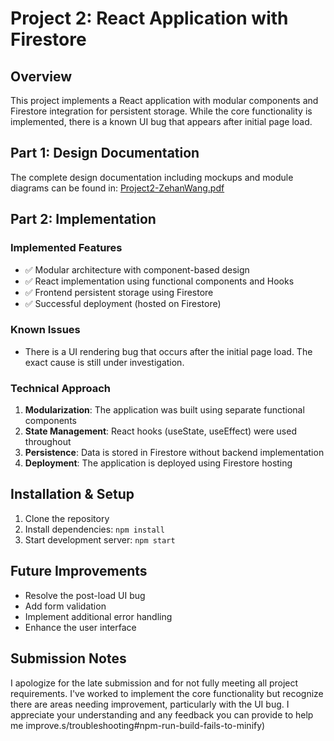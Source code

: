 # Project 2: React Application with Firestore

## Overview
This project implements a React application with modular components and Firestore integration for persistent storage. While the core functionality is implemented, there is a known UI bug that appears after initial page load.

## Part 1: Design Documentation
The complete design documentation including mockups and module diagrams can be found in:
[Project2-ZehanWang.pdf](Project2-ZehanWang.pdf)

## Part 2: Implementation

### Implemented Features
- ✅ Modular architecture with component-based design
- ✅ React implementation using functional components and Hooks
- ✅ Frontend persistent storage using Firestore
- ✅ Successful deployment (hosted on Firestore)

### Known Issues
- There is a UI rendering bug that occurs after the initial page load. The exact cause is still under investigation.

### Technical Approach
1. **Modularization**: The application was built using separate functional components
2. **State Management**: React hooks (useState, useEffect) were used throughout
3. **Persistence**: Data is stored in Firestore without backend implementation
4. **Deployment**: The application is deployed using Firestore hosting

## Installation & Setup
1. Clone the repository
2. Install dependencies: `npm install`
3. Start development server: `npm start`

## Future Improvements
- Resolve the post-load UI bug
- Add form validation
- Implement additional error handling
- Enhance the user interface

## Submission Notes
I apologize for the late submission and for not fully meeting all project requirements. I've worked to implement the core functionality but recognize there are areas needing improvement, particularly with the UI bug. I appreciate your understanding and any feedback you can provide to help me improve.s/troubleshooting#npm-run-build-fails-to-minify)
